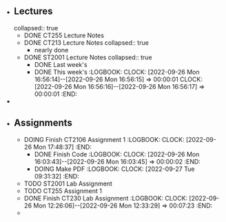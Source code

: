 - ## Lectures
  collapsed:: true
	- DONE CT255 Lecture Notes
	- DONE CT213 Lecture Notes
	  collapsed:: true
		- nearly done
	- DONE ST2001 Lecture Notes
	  collapsed:: true
		- DONE Last week's
		- DONE This week's
		  :LOGBOOK:
		  CLOCK: [2022-09-26 Mon 16:56:14]--[2022-09-26 Mon 16:56:15] =>  00:00:01
		  CLOCK: [2022-09-26 Mon 16:56:16]--[2022-09-26 Mon 16:56:17] =>  00:00:01
		  :END:
-
- ## Assignments
	- DOING Finish CT2106 Assignment 1
	  :LOGBOOK:
	  CLOCK: [2022-09-26 Mon 17:48:37]
	  :END:
		- DONE Finish Code
		  :LOGBOOK:
		  CLOCK: [2022-09-26 Mon 16:03:43]--[2022-09-26 Mon 16:03:45] =>  00:00:02
		  :END:
		- DOING Make PDF
		  :LOGBOOK:
		  CLOCK: [2022-09-27 Tue 09:31:32]
		  :END:
	- TODO ST2001 Lab Assignment
	- TODO CT255 Assignment 1
	- DONE Finish CT230 Lab Assignment
	  :LOGBOOK:
	  CLOCK: [2022-09-26 Mon 12:26:06]--[2022-09-26 Mon 12:33:29] =>  00:07:23
	  :END:
	-